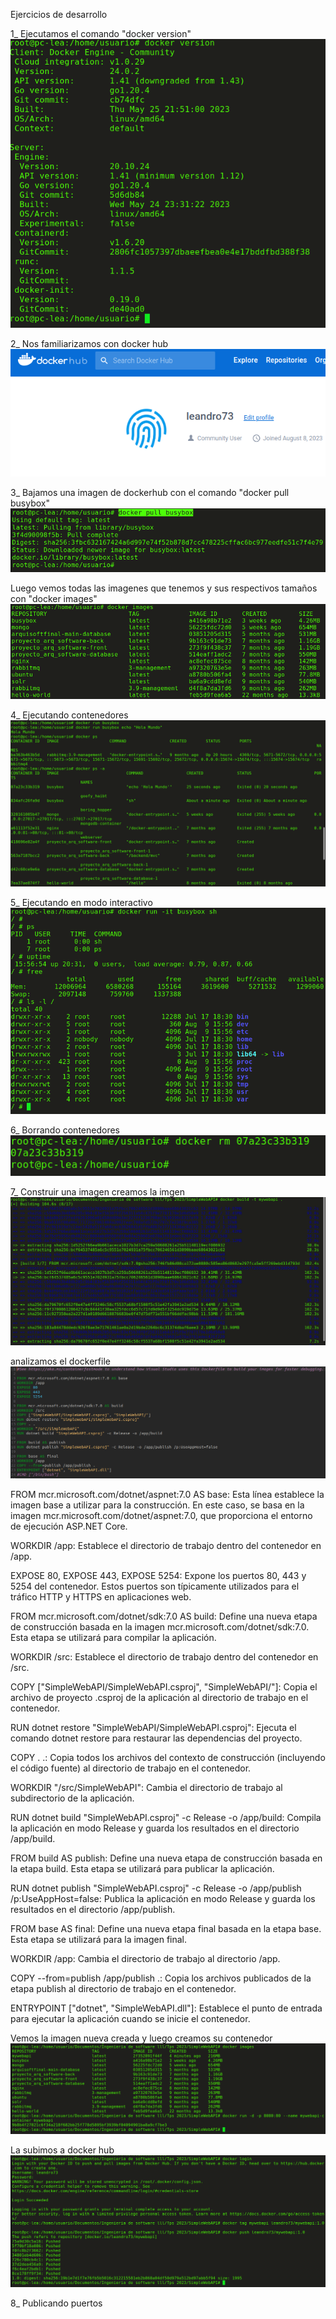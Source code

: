 Ejercicios de desarrollo

1_ Ejecutamos el comando "docker version"
![Alt text](1.png)

2_ Nos familiarizamos con docker hub
![Alt text](2.png)

3_ Bajamos una imagen de dockerhub con el comando "docker pull busybox"
![Alt text](3.png)

Luego vemos todas las imagenes que tenemos y sus respectivos tamaños con "docker images"
![Alt text](4.png)

4_ Ejecutando contenedores
![Alt text](5.png)

5_ Ejecutando en modo interactivo
![Alt text](6.png)

6_ Borrando contenedores
![Alt text](7.png)

7_ Construir una imagen
creamos la imgen
![Alt text](8.png)

analizamos el dockerfile
![Alt text](9.png)

FROM mcr.microsoft.com/dotnet/aspnet:7.0 AS base: Esta línea establece la imagen base a utilizar para la construcción. En este caso, se basa en la imagen mcr.microsoft.com/dotnet/aspnet:7.0, que proporciona el entorno de ejecución ASP.NET Core.

WORKDIR /app: Establece el directorio de trabajo dentro del contenedor en /app.

EXPOSE 80, EXPOSE 443, EXPOSE 5254: Expone los puertos 80, 443 y 5254 del contenedor. Estos puertos son típicamente utilizados para el tráfico HTTP y HTTPS en aplicaciones web.

FROM mcr.microsoft.com/dotnet/sdk:7.0 AS build: Define una nueva etapa de construcción basada en la imagen mcr.microsoft.com/dotnet/sdk:7.0. Esta etapa se utilizará para compilar la aplicación.

WORKDIR /src: Establece el directorio de trabajo dentro del contenedor en /src.

COPY ["SimpleWebAPI/SimpleWebAPI.csproj", "SimpleWebAPI/"]: Copia el archivo de proyecto .csproj de la aplicación al directorio de trabajo en el contenedor.

RUN dotnet restore "SimpleWebAPI/SimpleWebAPI.csproj": Ejecuta el comando dotnet restore para restaurar las dependencias del proyecto.

COPY . .: Copia todos los archivos del contexto de construcción (incluyendo el código fuente) al directorio de trabajo en el contenedor.

WORKDIR "/src/SimpleWebAPI": Cambia el directorio de trabajo al subdirectorio de la aplicación.

RUN dotnet build "SimpleWebAPI.csproj" -c Release -o /app/build: Compila la aplicación en modo Release y guarda los resultados en el directorio /app/build.

FROM build AS publish: Define una nueva etapa de construcción basada en la etapa build. Esta etapa se utilizará para publicar la aplicación.

RUN dotnet publish "SimpleWebAPI.csproj" -c Release -o /app/publish /p:UseAppHost=false: Publica la aplicación en modo Release y guarda los resultados en el directorio /app/publish.

FROM base AS final: Define una nueva etapa final basada en la etapa base. Esta etapa se utilizará para la imagen final.

WORKDIR /app: Cambia el directorio de trabajo al directorio /app.

COPY --from=publish /app/publish .: Copia los archivos publicados de la etapa publish al directorio de trabajo en el contenedor.

ENTRYPOINT ["dotnet", "SimpleWebAPI.dll"]: Establece el punto de entrada para ejecutar la aplicación cuando se inicie el contenedor.

Vemos la imagen nueva creada y luego creamos su contenedor
![Alt text](10.png)

La subimos a docker hub
![Alt text](11.png)

8_ Publicando puertos